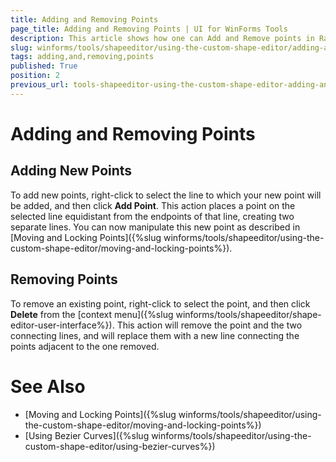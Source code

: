 ```yaml
---
title: Adding and Removing Points
page_title: Adding and Removing Points | UI for WinForms Tools
description: This article shows how one can Add and Remove points in RadShapeEditor.
slug: winforms/tools/shapeeditor/using-the-custom-shape-editor/adding-and-removing-points
tags: adding,and,removing,points
published: True
position: 2
previous_url: tools-shapeeditor-using-the-custom-shape-editor-adding-and-removing-points
---
```


# Adding and Removing Points

## Adding New Points

To add new points, right-click to select the line to which your new point will be added, and then click __Add Point__. This action places a point on the selected line equidistant from the endpoints of that line, creating two separate lines. You can now manipulate this new point as described in [Moving and Locking Points]({%slug winforms/tools/shapeeditor/using-the-custom-shape-editor/moving-and-locking-points%}).

## Removing Points

To remove an existing point, right-click to select the point, and then click __Delete__ from the [context menu]({%slug winforms/tools/shapeeditor/shape-editor-user-interface%}). This action will remove the point and the two connecting lines, and will replace them with a new line connecting the points adjacent to the one removed.

# See Also

* [Moving and Locking Points]({%slug winforms/tools/shapeeditor/using-the-custom-shape-editor/moving-and-locking-points%})
* [Using Bezier Curves]({%slug winforms/tools/shapeeditor/using-the-custom-shape-editor/using-bezier-curves%})